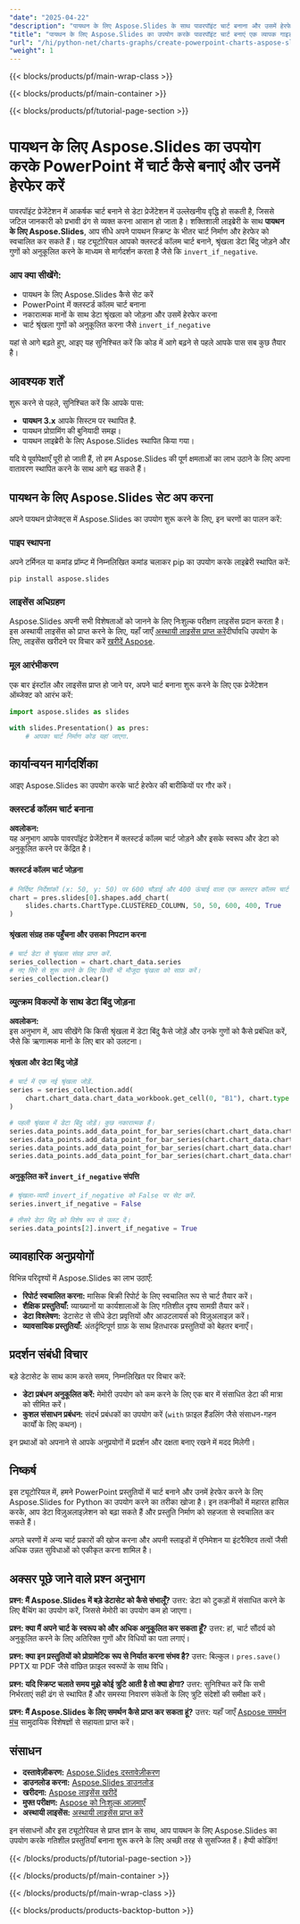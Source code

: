 ```yaml
---
"date": "2025-04-22"
"description": "पायथन के लिए Aspose.Slides के साथ पावरपॉइंट चार्ट बनाना और उसमें हेरफेर करना सीखें, स्वचालित चार्ट निर्माण और अनुकूलन के साथ अपनी प्रस्तुतियों को बेहतर बनाएं।"
"title": "पायथन के लिए Aspose.Slides का उपयोग करके पावरपॉइंट चार्ट बनाएं एक व्यापक गाइड"
"url": "/hi/python-net/charts-graphs/create-powerpoint-charts-aspose-slides-python/"
"weight": 1
---
```


{{< blocks/products/pf/main-wrap-class >}}

{{< blocks/products/pf/main-container >}}

{{< blocks/products/pf/tutorial-page-section >}}
# पायथन के लिए Aspose.Slides का उपयोग करके PowerPoint में चार्ट कैसे बनाएं और उनमें हेरफेर करें

पावरपॉइंट प्रेजेंटेशन में आकर्षक चार्ट बनाने से डेटा प्रेजेंटेशन में उल्लेखनीय वृद्धि हो सकती है, जिससे जटिल जानकारी को प्रभावी ढंग से व्यक्त करना आसान हो जाता है। शक्तिशाली लाइब्रेरी के साथ **पायथन के लिए Aspose.Slides**, आप सीधे अपने पायथन स्क्रिप्ट के भीतर चार्ट निर्माण और हेरफेर को स्वचालित कर सकते हैं। यह ट्यूटोरियल आपको क्लस्टर्ड कॉलम चार्ट बनाने, श्रृंखला डेटा बिंदु जोड़ने और गुणों को अनुकूलित करने के माध्यम से मार्गदर्शन करता है जैसे कि `invert_if_negative`.

### आप क्या सीखेंगे:

- पायथन के लिए Aspose.Slides कैसे सेट करें
- PowerPoint में क्लस्टर्ड कॉलम चार्ट बनाना
- नकारात्मक मानों के साथ डेटा श्रृंखला को जोड़ना और उसमें हेरफेर करना
- चार्ट श्रृंखला गुणों को अनुकूलित करना जैसे `invert_if_negative`

यहां से आगे बढ़ते हुए, आइए यह सुनिश्चित करें कि कोड में आगे बढ़ने से पहले आपके पास सब कुछ तैयार है।

## आवश्यक शर्तें

शुरू करने से पहले, सुनिश्चित करें कि आपके पास:

- **पायथन 3.x** आपके सिस्टम पर स्थापित है.
- पायथन प्रोग्रामिंग की बुनियादी समझ।
- पायथन लाइब्रेरी के लिए Aspose.Slides स्थापित किया गया।

यदि ये पूर्वापेक्षाएँ पूरी हो जाती हैं, तो हम Aspose.Slides की पूर्ण क्षमताओं का लाभ उठाने के लिए अपना वातावरण स्थापित करने के साथ आगे बढ़ सकते हैं।

## पायथन के लिए Aspose.Slides सेट अप करना

अपने पायथन प्रोजेक्ट्स में Aspose.Slides का उपयोग शुरू करने के लिए, इन चरणों का पालन करें:

### पाइप स्थापना

अपने टर्मिनल या कमांड प्रॉम्प्ट में निम्नलिखित कमांड चलाकर pip का उपयोग करके लाइब्रेरी स्थापित करें:

```bash
pip install aspose.slides
```

### लाइसेंस अधिग्रहण

Aspose.Slides अपनी सभी विशेषताओं को जानने के लिए निःशुल्क परीक्षण लाइसेंस प्रदान करता है। इस अस्थायी लाइसेंस को प्राप्त करने के लिए, यहाँ जाएँ [अस्थायी लाइसेंस प्राप्त करें](https://purchase.aspose.com/temporary-license/)दीर्घावधि उपयोग के लिए, लाइसेंस खरीदने पर विचार करें [खरीदें Aspose](https://purchase.aspose.com/buy).

### मूल आरंभीकरण

एक बार इंस्टॉल और लाइसेंस प्राप्त हो जाने पर, अपने चार्ट बनाना शुरू करने के लिए एक प्रेजेंटेशन ऑब्जेक्ट को आरंभ करें:

```python
import aspose.slides as slides

with slides.Presentation() as pres:
    # आपका चार्ट निर्माण कोड यहां जाएगा.
```

## कार्यान्वयन मार्गदर्शिका

आइए Aspose.Slides का उपयोग करके चार्ट हेरफेर की बारीकियों पर गौर करें।

### क्लस्टर्ड कॉलम चार्ट बनाना

**अवलोकन:**  
यह अनुभाग आपके पावरपॉइंट प्रेजेंटेशन में क्लस्टर्ड कॉलम चार्ट जोड़ने और इसके स्वरूप और डेटा को अनुकूलित करने पर केंद्रित है।

#### क्लस्टर्ड कॉलम चार्ट जोड़ना

```python
# निर्दिष्ट निर्देशांकों (x: 50, y: 50) पर 600 चौड़ाई और 400 ऊंचाई वाला एक क्लस्टर कॉलम चार्ट जोड़ें।
chart = pres.slides[0].shapes.add_chart(
    slides.charts.ChartType.CLUSTERED_COLUMN, 50, 50, 600, 400, True
)
```

#### श्रृंखला संग्रह तक पहुँचना और उसका निपटान करना

```python
# चार्ट डेटा से श्रृंखला संग्रह प्राप्त करें.
series_collection = chart.chart_data.series
# नए सिरे से शुरू करने के लिए किसी भी मौजूदा श्रृंखला को साफ़ करें।
series_collection.clear()
```

### व्युत्क्रम विकल्पों के साथ डेटा बिंदु जोड़ना

**अवलोकन:**  
इस अनुभाग में, आप सीखेंगे कि किसी श्रृंखला में डेटा बिंदु कैसे जोड़ें और उनके गुणों को कैसे प्रबंधित करें, जैसे कि ऋणात्मक मानों के लिए बार को उलटना।

#### श्रृंखला और डेटा बिंदु जोड़ें

```python
# चार्ट में एक नई श्रृंखला जोड़ें.
series = series_collection.add(
    chart.chart_data.chart_data_workbook.get_cell(0, "B1"), chart.type
)

# पहली श्रृंखला में डेटा बिंदु जोड़ें। कुछ नकारात्मक हैं।
series.data_points.add_data_point_for_bar_series(chart.chart_data.chart_data_workbook.get_cell(0, "B2", -5))
series.data_points.add_data_point_for_bar_series(chart.chart_data.chart_data_workbook.get_cell(0, "B3", 3))
series.data_points.add_data_point_for_bar_series(chart.chart_data.chart_data_workbook.get_cell(0, "B4", -2))
series.data_points.add_data_point_for_bar_series(chart.chart_data.chart_data_workbook.get_cell(0, "B5", 1))
```

#### अनुकूलित करें `invert_if_negative` संपत्ति

```python
# श्रृंखला-व्यापी invert_if_negative को False पर सेट करें.
series.invert_if_negative = False

# तीसरे डेटा बिंदु को विशेष रूप से उलट दें।
series.data_points[2].invert_if_negative = True
```

## व्यावहारिक अनुप्रयोगों

विभिन्न परिदृश्यों में Aspose.Slides का लाभ उठाएँ:

- **रिपोर्ट स्वचालित करना:** मासिक बिक्री रिपोर्ट के लिए स्वचालित रूप से चार्ट तैयार करें।
- **शैक्षिक प्रस्तुतियाँ:** व्याख्यानों या कार्यशालाओं के लिए गतिशील दृश्य सामग्री तैयार करें।
- **डेटा विश्लेषण:** डेटासेट से सीधे डेटा प्रवृत्तियों और आउटलायर्स को विज़ुअलाइज़ करें।
- **व्यावसायिक प्रस्तुतियाँ:** अंतर्दृष्टिपूर्ण ग्राफ़ के साथ हितधारक प्रस्तुतियों को बेहतर बनाएँ।

## प्रदर्शन संबंधी विचार

बड़े डेटासेट के साथ काम करते समय, निम्नलिखित पर विचार करें:

- **डेटा प्रबंधन अनुकूलित करें:** मेमोरी उपयोग को कम करने के लिए एक बार में संसाधित डेटा की मात्रा को सीमित करें।
- **कुशल संसाधन प्रबंधन:** संदर्भ प्रबंधकों का उपयोग करें (`with` फ़ाइल हैंडलिंग जैसे संसाधन-गहन कार्यों के लिए कथन)।

इन प्रथाओं को अपनाने से आपके अनुप्रयोगों में प्रदर्शन और दक्षता बनाए रखने में मदद मिलेगी।

## निष्कर्ष

इस ट्यूटोरियल में, हमने PowerPoint प्रस्तुतियों में चार्ट बनाने और उनमें हेरफेर करने के लिए Aspose.Slides for Python का उपयोग करने का तरीका खोजा है। इन तकनीकों में महारत हासिल करके, आप डेटा विज़ुअलाइज़ेशन को बढ़ा सकते हैं और प्रस्तुति निर्माण को सहजता से स्वचालित कर सकते हैं।

अगले चरणों में अन्य चार्ट प्रकारों की खोज करना और अपनी स्लाइडों में एनिमेशन या इंटरैक्टिव तत्वों जैसी अधिक उन्नत सुविधाओं को एकीकृत करना शामिल है।

## अक्सर पूछे जाने वाले प्रश्न अनुभाग

**प्रश्न: मैं Aspose.Slides में बड़े डेटासेट को कैसे संभालूँ?**
उत्तर: डेटा को टुकड़ों में संसाधित करने के लिए बैचिंग का उपयोग करें, जिससे मेमोरी का उपयोग कम हो जाएगा।

**प्रश्न: क्या मैं अपने चार्ट के स्वरूप को और अधिक अनुकूलित कर सकता हूँ?**
उत्तर: हां, चार्ट सौंदर्य को अनुकूलित करने के लिए अतिरिक्त गुणों और विधियों का पता लगाएं।

**प्रश्न: क्या इन प्रस्तुतियों को प्रोग्रामेटिक रूप से निर्यात करना संभव है?**
उत्तर: बिल्कुल। `pres.save()` PPTX या PDF जैसे वांछित फ़ाइल स्वरूपों के साथ विधि।

**प्रश्न: यदि स्क्रिप्ट चलाते समय मुझे कोई त्रुटि आती है तो क्या होगा?**
उत्तर: सुनिश्चित करें कि सभी निर्भरताएं सही ढंग से स्थापित हैं और समस्या निवारण संकेतों के लिए त्रुटि संदेशों की समीक्षा करें।

**प्रश्न: मैं Aspose.Slides के लिए समर्थन कैसे प्राप्त कर सकता हूं?**
उत्तर: यहाँ जाएँ [Aspose समर्थन मंच](https://forum.aspose.com/c/slides/11) सामुदायिक विशेषज्ञों से सहायता प्राप्त करें।

## संसाधन

- **दस्तावेज़ीकरण:** [Aspose.Slides दस्तावेज़ीकरण](https://reference.aspose.com/slides/python-net/)
- **डाउनलोड करना:** [Aspose.Slides डाउनलोड](https://releases.aspose.com/slides/python-net/)
- **खरीदना:** [Aspose लाइसेंस खरीदें](https://purchase.aspose.com/buy)
- **मुफ्त परीक्षण:** [Aspose को निःशुल्क आज़माएँ](https://releases.aspose.com/slides/python-net/)
- **अस्थायी लाइसेंस:** [अस्थायी लाइसेंस प्राप्त करें](https://purchase.aspose.com/temporary-license/)

इन संसाधनों और इस ट्यूटोरियल से प्राप्त ज्ञान के साथ, आप पायथन के लिए Aspose.Slides का उपयोग करके गतिशील प्रस्तुतियाँ बनाना शुरू करने के लिए अच्छी तरह से सुसज्जित हैं। हैप्पी कोडिंग!

{{< /blocks/products/pf/tutorial-page-section >}}

{{< /blocks/products/pf/main-container >}}

{{< /blocks/products/pf/main-wrap-class >}}

{{< blocks/products/products-backtop-button >}}